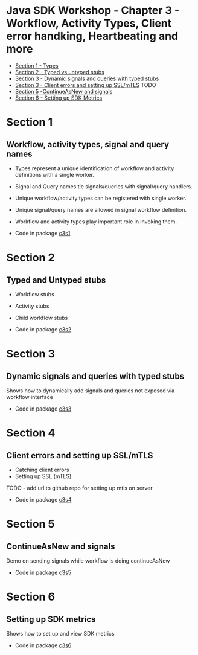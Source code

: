 # Java SDK Workshop - Chapter 3 - Workflow, Activity Types, Client error handking, Heartbeating and more

* [Section 1 - Types](#Section-1)
* [Section 2 - Typed vs untyped stubs](#Section-2)
* [Section 3 - Dynamic signals and queries with typed stubs](#Section-3)
* [Section 3 - Client errors and setting up SSL/mTLS](#Section-4) TODO
* [Section 5 -ContinueAsNew and signals](#Section-5)
* [Section 6 - Setting up SDK Metrics](#Section-6)

# Section 1

## Workflow, activity types, signal and query names

* Types represent a unique identification of workflow and activity definitions with a single worker. 
* Signal and Query names tie signals/queries with signal/query handlers.
* Unique workflow/activity types can be registered with single worker.
* Unique signal/query names are allowed in signal workflow definition.
* Workflow and activity types play important role in invoking them. 

* Code in package [c3s1](c3s1)

# Section 2

## Typed and Untyped stubs

* Workflow stubs
* Activity stubs
* Child workflow stubs
  
* Code in package [c3s2](c3s2)

# Section 3

## Dynamic signals and queries with typed stubs

Shows how to dynamically add signals and queries not exposed via workflow interface

* Code in package [c3s3](c3s3)

# Section 4

## Client errors and setting up SSL/mTLS

* Catching client errors 
* Setting up SSL (mTLS)

TODO - add url to github repo for setting up mtls on server

* Code in package [c3s4](c3s4)

# Section 5

## ContinueAsNew and signals

Demo on sending signals while workflow is doing continueAsNew

* Code in package [c3s5](c3s5)

# Section 6

## Setting up SDK metrics

Shows how to set up and view SDK metrics

* Code in package [c3s6](c3s6)